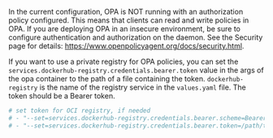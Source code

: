 In the current configuration, OPA is NOT running with an authorization policy configured. This means that clients can read and write policies in OPA. If you are deploying OPA in an insecure environment, be sure to configure authentication and authorization on the daemon. See the Security page for details: https://www.openpolicyagent.org/docs/security.html.

If you want to use a private registry for OPA policies, you can set the `services.dockerhub-registry.credentials.bearer.token` value in the args of the opa container to the path of a file containing the token.
`dockerhub-registry` is the name of the registry service in the `values.yaml` file.
The token should be a Bearer token.

```yaml
# set token for OCI registry, if needed
# - "--set=services.dockerhub-registry.credentials.bearer.scheme=Bearer"
# - "--set=services.dockerhub-registry.credentials.bearer.token=/path/to/token"
```